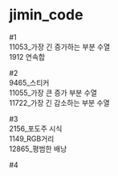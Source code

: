 # jimin_code


#1   
11053_가장 긴 증가하는 부분 수열   
1912 연속합

#2   
9465_스티커   
11055_가장 큰 증가 부분 수열   
11722_가장 긴 감소하는 부분 수열   

#3   
2156_포도주 시식   
1149_RGB거리   
12865_평범한 배낭

#4

